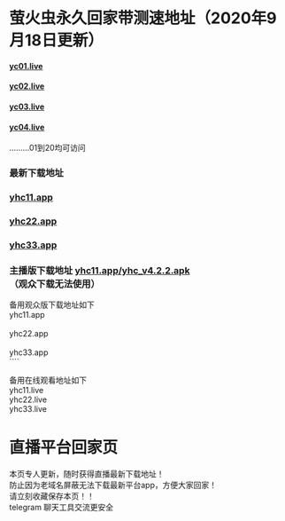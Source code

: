 # 萤火虫永久回家带测速地址（2020年9月18日更新）
#### [yc01.live](https://www.yc01.live)
#### [yc02.live](https://www.yc02.live)
#### [yc03.live](https://www.yc03.live)
#### [yc04.live](https://www.yc04.live)
.........01到20均可访问
### 最新下载地址
### [yhc11.app](https://www.yhc11.app)
### [yhc22.app](https://www.yhc22.app)
### [yhc33.app](https://www.yhc33.app)
### 主播版下载地址 [yhc11.app/yhc_v4.2.2.apk](https://www.yhc11.app/yhc_v4.2.2.apk)<br>（观众下载无法使用）
备用观众版下载地址如下<br>
yhc11.app<br>  
yhc22.app<br>  
yhc33.app<br>````  

备用在线观看地址如下<br>
yhc11.live<br>
yhc22.live<br>
yhc33.live<br>

# 直播平台回家页
本页专人更新，随时获得直播最新下载地址！<br>
防止因为老域名屏蔽无法下载最新平台app，方便大家回家！<br>
请立刻收藏保存本页！！<br>
telegram 聊天工具交流更安全

